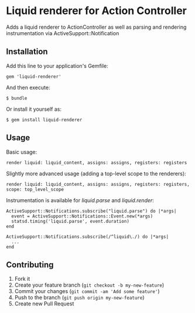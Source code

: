 # Liquid renderer for Action Controller

Adds a liquid renderer to ActionController as well as parsing and rendering instrumentation via ActiveSupport::Notification

## Installation

Add this line to your application's Gemfile:

    gem 'liquid-renderer'

And then execute:

    $ bundle

Or install it yourself as:

    $ gem install liquid-renderer

## Usage

Basic usage:

    render liquid: liquid_content, assigns: assigns, registers: registers

Slightly more advanced usage (adding a top-level scope to the renderers):

    render liquid: liquid_content, assigns: assigns, registers: registers, scope: top_level_scope

Instrumentation is available for _liquid.parse_ and _liquid.render_:

    ActiveSupport::Notifications.subscribe("liquid.parse") do |*args|
      event = ActiveSupport::Notifications::Event.new(*args)
      statsd.timing('liquid.parse', event.duration)
    end

    ActiveSupport::Notifications.subscribe(/^liquid\./) do |*args|
      ...
    end

## Contributing

1. Fork it
2. Create your feature branch (`git checkout -b my-new-feature`)
3. Commit your changes (`git commit -am 'Add some feature'`)
4. Push to the branch (`git push origin my-new-feature`)
5. Create new Pull Request
